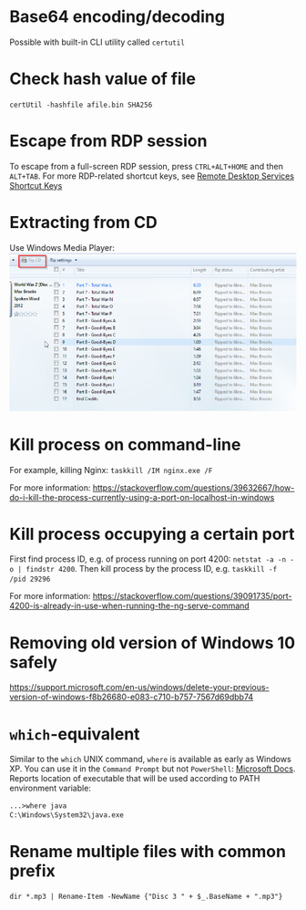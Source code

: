 # Base64 encoding/decoding

Possible with built-in CLI utility called `certutil`


# Check hash value of file 

`certUtil -hashfile afile.bin SHA256`


# Escape from RDP session

To escape from a full-screen RDP session, press `CTRL+ALT+HOME` and then `ALT+TAB`.  For more RDP-related shortcut keys, see [Remote Desktop Services Shortcut Keys](https://docs.microsoft.com/en-us/windows/win32/termserv/terminal-services-shortcut-keys)


# Extracting from CD

Use Windows Media Player:
![Extracting from CD](windows/windows-media-player.png)


# Kill process on command-line

For example, killing Nginx:  `taskkill /IM nginx.exe /F`

For more information:  https://stackoverflow.com/questions/39632667/how-do-i-kill-the-process-currently-using-a-port-on-localhost-in-windows


# Kill process occupying a certain port
First find process ID, e.g. of process running on port 4200:  `netstat -a -n -o | findstr 4200`.
Then kill process by the process ID, e.g. `taskkill -f /pid 29296`

For more information:  https://stackoverflow.com/questions/39091735/port-4200-is-already-in-use-when-running-the-ng-serve-command



# Removing old version of Windows 10 safely

https://support.microsoft.com/en-us/windows/delete-your-previous-version-of-windows-f8b26680-e083-c710-b757-7567d69dbb74


# `which`-equivalent

Similar to the `which` UNIX command, `where` is available as early as Windows XP.  You can use it in the `Command Prompt` but not `PowerShell`:  [Microsoft Docs](https://docs.microsoft.com/en-us/previous-versions/windows/it-pro/windows-server-2012-R2-and-2012/cc753148(v=ws.11)?redirectedfrom=MSDN).  Reports location of executable that will be used according to PATH environment variable:

```
...>where java
C:\Windows\System32\java.exe 
```

# Rename multiple files with common prefix

`dir *.mp3 | Rename-Item -NewName {"Disc 3 " + $_.BaseName + ".mp3"}`
